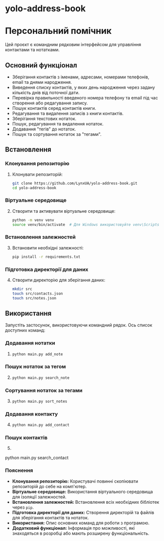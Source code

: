 # yolo-address-book

# Персональний помічник

Цей проєкт є командним рядковим інтерфейсом для управління контактами та нотатками.

## Основний функціонал

- Зберігання контактів з іменами, адресами, номерами телефонів, email та днями народження.
- Виведення списку контактів, у яких день народження через задану кількість днів від поточної дати.
- Перевірка правильності введеного номера телефону та email під час створення або редагування запису.
- Пошук контактів серед контактів книги.
- Редагування та видалення записів з книги контактів.
- Зберігання текстових нотаток.
- Пошук, редагування та видалення нотаток.
- Додавання "тегів" до нотаток.
- Пошук та сортування нотаток за "тегами".

## Встановлення

### Клонування репозиторію

1. Клонувати репозиторій:
    ```sh
    git clone https://github.com/LynxUA/yolo-address-book.git
    cd yolo-address-book
    ```

### Віртуальне середовище

2. Створити та активувати віртуальне середовище:
    ```sh
    python -m venv venv
    source venv/bin/activate  # Для Windows використовуйте venv\Scripts\activate
    ```

### Встановлення залежностей

3. Встановити необхідні залежності:
    ```sh
    pip install -r requirements.txt
    ```

### Підготовка директорії для даних

4. Створити директорію для зберігання даних:
    ```sh
    mkdir src
    touch src/contacts.json
    touch src/notes.json
    ```

## Використання

Запустіть застосунок, використовуючи командний рядок. Ось список доступних команд:

### Додавання нотатки

1.  ```sh
    python main.py add_note

### Пошук нотаток за тегом

2.  ```sh
    python main.py search_note

### Сортування нотаток за тегами

3.  ```sh
    python main.py sort_notes

### Додавання контакту

4.  ```sh
    python main.py add_contact

### Пошук контактів

5. ```sh
python main.py search_contact


### Пояснення

- **Клонування репозиторію:** Користувачі повинні скопіювати репозиторій до себе на комп'ютер.
- **Віртуальне середовище:** Використання віртуального середовища для ізоляції залежностей.
- **Встановлення залежностей:** Встановлення всіх необхідних бібліотек через `pip`.
- **Підготовка директорії для даних:** Створення директорій та файлів для зберігання контактів та нотаток.
- **Використання:** Опис основних команд для роботи з програмою.
- **Додатковий функціонал:** Інформація про можливості, які знаходяться в розробці або мають розширену функціональність.